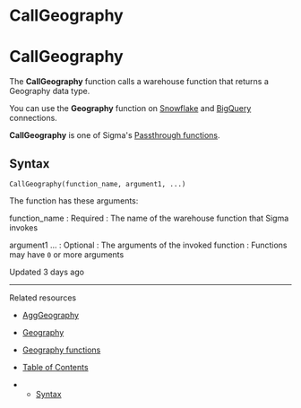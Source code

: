 # CallGeography

# CallGeography

The **CallGeography** function calls a warehouse function that returns a Geography data type.

You can use the **Geography** function on [Snowflake](/docs/connect-to-snowflake) and [BigQuery](/docs/connect-to-bigquery) connections.

**CallGeography** is one of Sigma's [Passthrough functions](/docs/passthrough-functions-overview).

## Syntax

```
CallGeography(function_name, argument1, ...)
```

The function has these arguments:

function\_name
:   Required
:   The name of the warehouse function that Sigma invokes

argument1 ...
:   Optional
:   The arguments of the invoked function
:   Functions may have `0` or more arguments

Updated 3 days ago

---

Related resources

* [AggGeography](/docs/agggeography)
* [Geography](/docs/geography)
* [Geography functions](/docs/geography-functions)

* [Table of Contents](#)
* + [Syntax](#syntax)